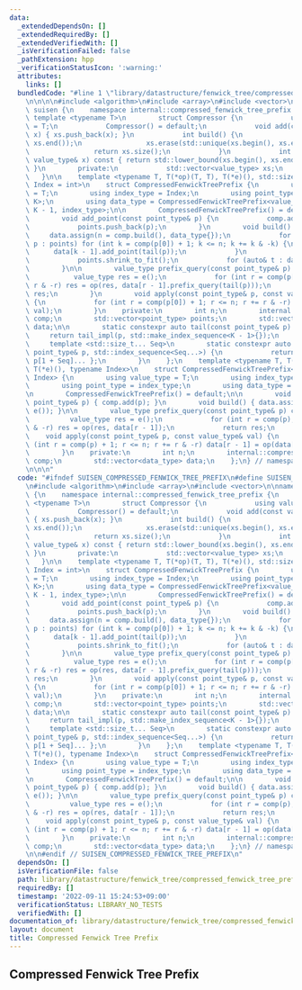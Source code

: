 ```yaml
---
data:
  _extendedDependsOn: []
  _extendedRequiredBy: []
  _extendedVerifiedWith: []
  _isVerificationFailed: false
  _pathExtension: hpp
  _verificationStatusIcon: ':warning:'
  attributes:
    links: []
  bundledCode: "#line 1 \"library/datastructure/fenwick_tree/compressed_fenwick_tree_prefix.hpp\"\
    \n\n\n\n#include <algorithm>\n#include <array>\n#include <vector>\n\nnamespace\
    \ suisen {\n    namespace internal::compressed_fenwick_tree_prefix {\n       \
    \ template <typename T>\n        struct Compressor {\n            using value_type\
    \ = T;\n            Compressor() = default;\n            void add(const value_type&\
    \ x) { xs.push_back(x); }\n            int build() {\n                std::sort(xs.begin(),\
    \ xs.end());\n                xs.erase(std::unique(xs.begin(), xs.end()), xs.end());\n\
    \                return xs.size();\n            }\n            int operator()(const\
    \ value_type& x) const { return std::lower_bound(xs.begin(), xs.end(), x) - xs.begin();\
    \ }\n        private:\n            std::vector<value_type> xs;\n        };\n \
    \   }\n\n    template <typename T, T(*op)(T, T), T(*e)(), std::size_t K = 1, typename\
    \ Index = int>\n    struct CompressedFenwickTreePrefix {\n        using value_type\
    \ = T;\n        using index_type = Index;\n        using point_type = std::array<index_type,\
    \ K>;\n        using data_type = CompressedFenwickTreePrefix<value_type, op, e,\
    \ K - 1, index_type>;\n\n        CompressedFenwickTreePrefix() = default;\n\n\
    \        void add_point(const point_type& p) {\n            comp.add(p[0]);\n\
    \            points.push_back(p);\n        }\n        void build() {\n       \
    \     data.assign(n = comp.build(), data_type{});\n            for (const auto&\
    \ p : points) for (int k = comp(p[0]) + 1; k <= n; k += k & -k) {\n          \
    \      data[k - 1].add_point(tail(p));\n            }\n            points.clear();\n\
    \            points.shrink_to_fit();\n            for (auto& t : data) t.build();\n\
    \        }\n\n        value_type prefix_query(const point_type& p) const {\n \
    \           value_type res = e();\n            for (int r = comp(p[0]); r; r -=\
    \ r & -r) res = op(res, data[r - 1].prefix_query(tail(p)));\n            return\
    \ res;\n        }\n        void apply(const point_type& p, const value_type& val)\
    \ {\n            for (int r = comp(p[0]) + 1; r <= n; r += r & -r) data[r - 1].apply(tail(p),\
    \ val);\n        }\n    private:\n        int n;\n        internal::compressed_fenwick_tree_prefix::Compressor<index_type>\
    \ comp;\n        std::vector<point_type> points;\n        std::vector<data_type>\
    \ data;\n\n        static constexpr auto tail(const point_type& p) {\n       \
    \     return tail_impl(p, std::make_index_sequence<K - 1>{});\n        }\n   \
    \     template <std::size_t... Seq>\n        static constexpr auto tail_impl(const\
    \ point_type& p, std::index_sequence<Seq...>) {\n            return typename data_type::point_type{\
    \ p[1 + Seq]... };\n        }\n    };\n    template <typename T, T(*op)(T, T),\
    \ T(*e)(), typename Index>\n    struct CompressedFenwickTreePrefix<T, op, e, std::size_t(1),\
    \ Index> {\n        using value_type = T;\n        using index_type = Index;\n\
    \        using point_type = index_type;\n        using data_type = value_type;\n\
    \n        CompressedFenwickTreePrefix() = default;\n\n        void add_point(const\
    \ point_type& p) { comp.add(p); }\n        void build() { data.assign(n = comp.build(),\
    \ e()); }\n\n        value_type prefix_query(const point_type& p) const {\n  \
    \          value_type res = e();\n            for (int r = comp(p); r; r -= r\
    \ & -r) res = op(res, data[r - 1]);\n            return res;\n        }\n    \
    \    void apply(const point_type& p, const value_type& val) {\n            for\
    \ (int r = comp(p) + 1; r <= n; r += r & -r) data[r - 1] = op(data[r - 1], val);\n\
    \        }\n    private:\n        int n;\n        internal::compressed_fenwick_tree_prefix::Compressor<index_type>\
    \ comp;\n        std::vector<data_type> data;\n    };\n} // namespace suisen\n\
    \n\n\n"
  code: "#ifndef SUISEN_COMPRESSED_FENWICK_TREE_PREFIX\n#define SUISEN_COMPRESSED_FENWICK_TREE_PREFIX\n\
    \n#include <algorithm>\n#include <array>\n#include <vector>\n\nnamespace suisen\
    \ {\n    namespace internal::compressed_fenwick_tree_prefix {\n        template\
    \ <typename T>\n        struct Compressor {\n            using value_type = T;\n\
    \            Compressor() = default;\n            void add(const value_type& x)\
    \ { xs.push_back(x); }\n            int build() {\n                std::sort(xs.begin(),\
    \ xs.end());\n                xs.erase(std::unique(xs.begin(), xs.end()), xs.end());\n\
    \                return xs.size();\n            }\n            int operator()(const\
    \ value_type& x) const { return std::lower_bound(xs.begin(), xs.end(), x) - xs.begin();\
    \ }\n        private:\n            std::vector<value_type> xs;\n        };\n \
    \   }\n\n    template <typename T, T(*op)(T, T), T(*e)(), std::size_t K = 1, typename\
    \ Index = int>\n    struct CompressedFenwickTreePrefix {\n        using value_type\
    \ = T;\n        using index_type = Index;\n        using point_type = std::array<index_type,\
    \ K>;\n        using data_type = CompressedFenwickTreePrefix<value_type, op, e,\
    \ K - 1, index_type>;\n\n        CompressedFenwickTreePrefix() = default;\n\n\
    \        void add_point(const point_type& p) {\n            comp.add(p[0]);\n\
    \            points.push_back(p);\n        }\n        void build() {\n       \
    \     data.assign(n = comp.build(), data_type{});\n            for (const auto&\
    \ p : points) for (int k = comp(p[0]) + 1; k <= n; k += k & -k) {\n          \
    \      data[k - 1].add_point(tail(p));\n            }\n            points.clear();\n\
    \            points.shrink_to_fit();\n            for (auto& t : data) t.build();\n\
    \        }\n\n        value_type prefix_query(const point_type& p) const {\n \
    \           value_type res = e();\n            for (int r = comp(p[0]); r; r -=\
    \ r & -r) res = op(res, data[r - 1].prefix_query(tail(p)));\n            return\
    \ res;\n        }\n        void apply(const point_type& p, const value_type& val)\
    \ {\n            for (int r = comp(p[0]) + 1; r <= n; r += r & -r) data[r - 1].apply(tail(p),\
    \ val);\n        }\n    private:\n        int n;\n        internal::compressed_fenwick_tree_prefix::Compressor<index_type>\
    \ comp;\n        std::vector<point_type> points;\n        std::vector<data_type>\
    \ data;\n\n        static constexpr auto tail(const point_type& p) {\n       \
    \     return tail_impl(p, std::make_index_sequence<K - 1>{});\n        }\n   \
    \     template <std::size_t... Seq>\n        static constexpr auto tail_impl(const\
    \ point_type& p, std::index_sequence<Seq...>) {\n            return typename data_type::point_type{\
    \ p[1 + Seq]... };\n        }\n    };\n    template <typename T, T(*op)(T, T),\
    \ T(*e)(), typename Index>\n    struct CompressedFenwickTreePrefix<T, op, e, std::size_t(1),\
    \ Index> {\n        using value_type = T;\n        using index_type = Index;\n\
    \        using point_type = index_type;\n        using data_type = value_type;\n\
    \n        CompressedFenwickTreePrefix() = default;\n\n        void add_point(const\
    \ point_type& p) { comp.add(p); }\n        void build() { data.assign(n = comp.build(),\
    \ e()); }\n\n        value_type prefix_query(const point_type& p) const {\n  \
    \          value_type res = e();\n            for (int r = comp(p); r; r -= r\
    \ & -r) res = op(res, data[r - 1]);\n            return res;\n        }\n    \
    \    void apply(const point_type& p, const value_type& val) {\n            for\
    \ (int r = comp(p) + 1; r <= n; r += r & -r) data[r - 1] = op(data[r - 1], val);\n\
    \        }\n    private:\n        int n;\n        internal::compressed_fenwick_tree_prefix::Compressor<index_type>\
    \ comp;\n        std::vector<data_type> data;\n    };\n} // namespace suisen\n\
    \n\n#endif // SUISEN_COMPRESSED_FENWICK_TREE_PREFIX\n"
  dependsOn: []
  isVerificationFile: false
  path: library/datastructure/fenwick_tree/compressed_fenwick_tree_prefix.hpp
  requiredBy: []
  timestamp: '2022-09-11 15:24:53+09:00'
  verificationStatus: LIBRARY_NO_TESTS
  verifiedWith: []
documentation_of: library/datastructure/fenwick_tree/compressed_fenwick_tree_prefix.hpp
layout: document
title: Compressed Fenwick Tree Prefix
---
```

## Compressed Fenwick Tree Prefix